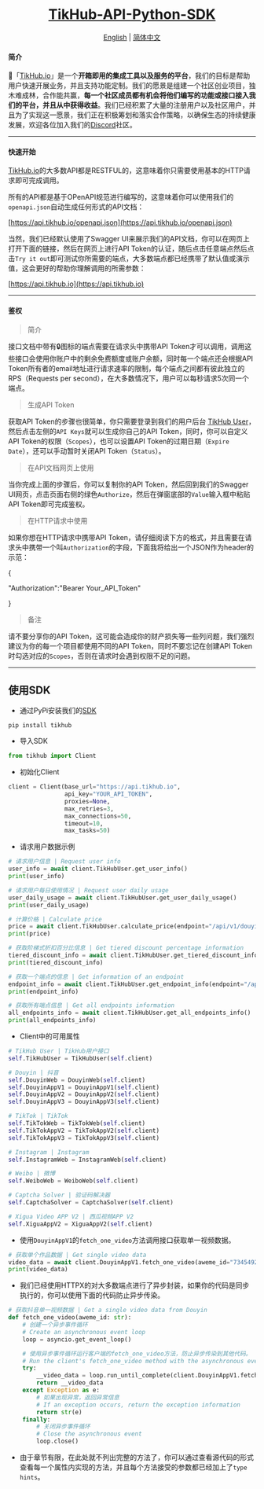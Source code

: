 <div align="center">
<h1><a href="https://pypi.org/project/tikhub">TikHub-API-Python-SDK</a></h1>
<a href="https://github.com/TikHubIO/TikHub-API-Python-SDK/blob/main/README.en.md">English</a> | <a href="https://github.com/TikHubIO/TikHub-API-Python-SDK/blob/main/README.md">简体中文</a>
</div>

#### **简介**

🎉「[TikHub.io](https://tikhub.io/)」是一个**开箱即用的集成工具以及服务的平台**，我们的目标是帮助用户快速开展业务，并且支持功能定制。我们的愿景是组建一个社区创业项目，独木难成林，合作能共赢，**每一个社区成员都有机会将他们编写的功能或接口接入我们的平台，并且从中获得收益**。我们已经积累了大量的注册用户以及社区用户，并且为了实现这一愿景，我们正在积极筹划和落实合作策略，以确保生态的持续健康发展，欢迎各位加入我们的[Discord](https://discord.gg/aMEAS8Xsvz)社区。

---

#### **快速开始**

[TikHub.io](https://tikhub.io/)的大多数API都是RESTFUL的，这意味着你只需要使用基本的HTTP请求即可完成调用。

所有的API都是基于OPenAPI规范进行编写的，这意味着你可以使用我们的`openapi.json`自动生成任何形式的API文档：

[https://api.tikhub.io/openapi.json](https://api.tikhub.io/openapi.json)

当然，我们已经默认使用了Swagger UI来展示我们的API文档，你可以在网页上打开下面的链接，然后在网页上进行API Token的认证，随后点击任意端点然后点击`Try it out`即可测试你所需要的端点，大多数端点都已经携带了默认值或演示值，这会更好的帮助你理解调用的所需参数：

[https://api.tikhub.io](https://api.tikhub.io)

---

#### **鉴权**

> 简介

接口文档中带有🔒图标的端点需要在请求头中携带API Token才可以调用，调用这些接口会使用你账户中的剩余免费额度或账户余额，同时每一个端点还会根据API Token所有者的email地址进行请求速率的限制，每个端点之间都有彼此独立的RPS（Requests per second），在大多数情况下，用户可以每秒请求5次同一个端点。

> 生成API Token

获取API Token的步骤也很简单，你只需要登录到我们的用户后台 [TikHub User](https://tikhub.io/users/api_keys)，然后点击左侧的`API Keys`就可以生成你自己的API Token，同时，你可以自定义API Token的权限（`Scopes`），也可以设置API Token的过期日期（`Expire Date`），还可以手动暂时关闭API Token（`Status`）。

> 在API文档网页上使用

当你完成上面的步骤后，你可以复制你的API Token，然后回到我们的Swagger UI网页，点击页面右侧的绿色`Authorize`，然后在弹窗底部的`Value`输入框中粘贴API Token即可完成鉴权。

> 在HTTP请求中使用

如果你想在HTTP请求中携带API Token，请仔细阅读下方的格式，并且需要在请求头中携带一个叫`Authorization`的字段，下面我将给出一个JSON作为header的示范：

{

"Authorization":"Bearer Your_API_Token"

}

> 备注

请不要分享你的API Token，这可能会造成你的财产损失等一些列问题，我们强烈建议为你的每一个项目都使用不同的API Token，同时不要忘记在创建API Token时勾选对应的`Scopes`，否则在请求时会遇到权限不足的问题。

---

## **使用SDK**

- 通过PyPi安装我们的[SDK](https://pypi.org/project/tikhub/)

```console
pip install tikhub
```

- 导入SDK

```python
from tikhub import Client
```

- 初始化Client

```python
client = Client(base_url="https://api.tikhub.io", 
                api_key="YOUR_API_TOKEN",
                proxies=None,
                max_retries=3,
                max_connections=50,
                timeout=10,
                max_tasks=50)
```

- 请求用户数据示例

```python
# 请求用户信息 | Request user info
user_info = await client.TikHubUser.get_user_info()
print(user_info)

# 请求用户每日使用情况 | Request user daily usage
user_daily_usage = await client.TikHubUser.get_user_daily_usage()
print(user_daily_usage)

# 计算价格 | Calculate price
price = await client.TikHubUser.calculate_price(endpoint="/api/v1/douyin/app/v1/fetch_one_video", request_per_day=100)
print(price)

# 获取阶梯式折扣百分比信息 | Get tiered discount percentage information
tiered_discount_info = await client.TikHubUser.get_tiered_discount_info()
print(tiered_discount_info)

# 获取一个端点的信息 | Get information of an endpoint
endpoint_info = await client.TikHubUser.get_endpoint_info(endpoint="/api/v1/douyin/app/v1/fetch_one_video")
print(endpoint_info)

# 获取所有端点信息 | Get all endpoints information
all_endpoints_info = await client.TikHubUser.get_all_endpoints_info()
print(all_endpoints_info)
```

- Client中的可用属性

```python
# TikHub User | TikHub用户接口
self.TikHubUser = TikHubUser(self.client)

# Douyin | 抖音
self.DouyinWeb = DouyinWeb(self.client)
self.DouyinAppV1 = DouyinAppV1(self.client)
self.DouyinAppV2 = DouyinAppV2(self.client)
self.DouyinAppV3 = DouyinAppV3(self.client)

# TikTok | TikTok
self.TikTokWeb = TikTokWeb(self.client)
self.TikTokAppV2 = TikTokAppV2(self.client)
self.TikTokAppV3 = TikTokAppV3(self.client)

# Instagram | Instagram
self.InstagramWeb = InstagramWeb(self.client)

# Weibo | 微博
self.WeiboWeb = WeiboWeb(self.client)

# Captcha Solver | 验证码解决器
self.CaptchaSolver = CaptchaSolver(self.client)

# Xigua Video APP V2 | 西瓜视频APP V2
self.XiguaAppV2 = XiguaAppV2(self.client)
```

- 使用`DouyinAppV1`的`fetch_one_video`方法调用接口获取单一视频数据。

```python
# 获取单个作品数据 | Get single video data
video_data = await client.DouyinAppV1.fetch_one_video(aweme_id="7345492945006595379")
print(video_data)
```

- 我们已经使用HTTPX的对大多数端点进行了异步封装，如果你的代码是同步执行的，你可以使用下面的代码防止异步传染。

```python
# 获取抖音单一视频数据 | Get a single video data from Douyin
def fetch_one_video(aweme_id: str):
    # 创建一个异步事件循环
    # Create an asynchronous event loop
    loop = asyncio.get_event_loop()

    # 使用异步事件循环运行客户端的fetch_one_video方法，防止异步传染到其他代码。
    # Run the client's fetch_one_video method with the asynchronous event loop, preventing asynchronous infection to other code.
    try:
        __video_data = loop.run_until_complete(client.DouyinAppV1.fetch_one_video(aweme_id=aweme_id))
        return __video_data
    except Exception as e:
        # 如果出现异常，返回异常信息
        # If an exception occurs, return the exception information
        return str(e)
    finally:
        # 关闭异步事件循环
        # Close the asynchronous event
        loop.close()
```

- 由于章节有限，在此处就不列出完整的方法了，你可以通过查看源代码的形式查看每一个属性内实现的方法，并且每个方法接受的参数都已经加上了`type hints`。

